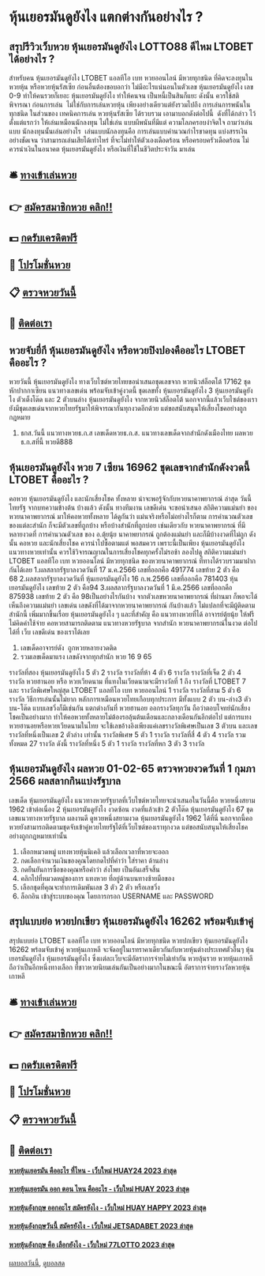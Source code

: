 # หุ้นเยอรมันดูยังไง แตกต่างกันอย่างไร ?
## สรุปรีวิวเว็บหวย หุ้นเยอรมันดูยังไง LOTTO88 ดีไหม LTOBET ได้อย่างไร ?
สำหรับคน หุ้นเยอรมันดูยังไง LTOBET แอลทีโอ เบท หวยออนไลน์ มีหวยทุกชนิด ที่คิดจะลงทุนใน หวยหุ้น หรือหวยหุ้นรัสเซีย ก่อนอื่นต้องขอบอกว่า ไม่มีอะไรแน่นอนในตัวเลข หุ้นเยอรมันดูยังไง เลข 0-9 ทำให้คนรวยก็เยอะ หุ้นเยอรมันดูยังไง ทำให้คนจน เป็นหนี้เป็นสินก็แยะ ดังนั้น ควรใช้สติพิจารณา ก่อนการเล่น  ไม่ใช่กับการเล่นหวยหุ้น เพียงอย่างเดียวแต่ยังรวมไปถึง การเล่นการพนันในทุกชนิด
ในส่วนของ เทคนิคการเล่น หวยหุ้นรัสเซีย ได้รวบรวม เอามาบอกดังต่อไปนี้  ดังที่ได้กล่าว ไว้ตั้งแต่แรกว่า ให้เล่นเหมือนนักลงทุน ไม่ใช่เล่น แบบผีพนันที่มีแต่ ความโลภครอบงำจิตใจ ถามว่าเล่นแบบ นักลงทุนนั้นเล่นอย่างไร  เล่นแบบนักลงทุนคือ การเล่นแบบคำนวณกำไรขาดทุน แบ่งสรรเงิน อย่างชัดเจน ว่าสามารถเล่นเสียได้เท่าไหร่ ที่จะไม่ทำให้ตัวเองเดือดร้อน หรือครอบครัวเดือดร้อน ไม่ควรนำเงินในอนาคต หุ้นเยอรมันดูยังไง หรือเงินที่ใช้ในชีวิตประจำวัน มาเล่น

## 🛎 [ทางเข้าเล่นหวย](https://bit.ly/3BG5bNw)
## 👉 [สมัครสมาชิกหวย คลิก!!](https://bit.ly/3BG5bNw)
## 💵 [กดรับเครดิตฟรี](https://bit.ly/3C3mvgS)
## 👑 [โปรโมชั่นหวย](https://bit.ly/3C3mvgS)
## 📋 [ตรวจหวยวันนี้](https://bit.ly/3C3mvgS)
## 📱 [ติดต่อเรา](https://bit.ly/3C3mvgS)

## หวยจับยี่กี หุ้นเยอรมันดูยังไง หรือหวยปิงปองคืออะไร LTOBET คืออะไร ?
หวยวันนี้ หุ้นเยอรมันดูยังไง ทางเว็บไซต์หวยไทยขอนำเสนอชุดเลขจาก หวยนิวส์ล็อตโต้ 17162 ชุดหักปากกาเซียน แนวทางเลขเด่น พร้อมจับเข้าคู่งวดนี้ ชุดเลขทั้ง หุ้นเยอรมันดูยังไง 3 หุ้นเยอรมันดูยังไง ตัวเต็งโต๊ด และ 2 ตัวบนล่าง หุ้นเยอรมันดูยังไง จากหวยนิวส์ล็อตโต้ นอกจากนี้แล้วเว็บไซต์ของเรายังมีชุดเลขเด่นจากหวยไทยรัฐมาให้พิจารณากันทุกงวดอีกด้วย แต่ขอสนับสนุนให้เสี่ยงโชคอย่างถูกกฎหมาย
1. ธกส.วันนี้ แนวทางหวยธ.ก.ส เลขเด็ดหวยธ.ก.ส. แนวทางเลขเด็ดจากสำนักดังเมืองไทย ผลหวย ธ.ก.สที่นี้ หวยดี888

## หุ้นเยอรมันดูยังไง หวย 7 เซียน 16962 ชุดเลขจากสำนักดังงวดนี้ LTOBET คืออะไร ?
คอหวย หุ้นเยอรมันดูยังไง และนักเสี่ยงโชค ทั้งหลาย น่าจะพอรู้จักกับหวยนาคาพยากรณ์ ล่าสุด วันนี้ไทยรัฐ จากบทความข้างต้น บ้างแล้ว ดังนั้น ทางทีมงาน เลขดีเด่น จะขอนำเสนอ สถิติความแม่นยำ ของหวยนาคาพยากรณ์ มาให้คอหวยทั้งหลาย ได้ดูกันว่า แม่นจริงหรือไม่อย่างไรก็ตาม การคำนวณตัวเลข ของแต่ละสำนัก ก็จะมีตัวเลขที่ถูกบ้าง หรือบ้างสำนักที่ถูกบ่อย เช่นเดียวกับ หวยนาคาพยากรณ์ ที่มีหลายงวดที่ การคำนวณตัวเลข ของ อ.ตุ้ยนุ้ย นาคาพยากรณ์ ถูกต้องแม่นยำ และก็มีบ้างงวดที่ไม่ถูก ดังนั้น คอหวย และนักเสี่ยงโชค ควรนำไปซื้อตามแต่ พอสมควร เพราะนี้เป็นเพียง หุ้นเยอรมันดูยังไง แนวทางหวยเท่านั้น ควรใช้วิจารณญาณในการเสี่ยงโชคทุกครั้งไม่รอช้า ลองไปดู สถิติความแม่นยำ LTOBET แอลทีโอ เบท หวยออนไลน์ มีหวยทุกชนิด ของหวยนาคาพยากรณ์ ที่ทางได้รวบรวมมาฝากกันได้เลย 1.ผลสลากรัฐบาลงวดวันที่ 17 ม.ค.2566 เลขที่ออกคือ 491774 เลขท้าย 2 ตัว คือ 68 2.ผลสลากรัฐบาลงวดวันที่ หุ้นเยอรมันดูยังไง 16 ก.พ.2566 เลขที่ออกคือ 781403 หุ้นเยอรมันดูยังไง เลขท้าย 2 ตัว คือ94 3.ผลสลากรัฐบาลงวดวันที่ 1 มี.ค.2566 เลขที่ออกคือ 875938 เลขท้าย 2 ตัว คือ 98เป็นอย่างไรกันบ้าง จากตัวเลขหวยนาคาพยากรณ์ ที่ผ่านมา ก็พอจะได้เห็นถึงความแม่นยำ เลขเด่น เลขดังที่ได้มาจากหวยนาคาพยากรณ์ กันบ้างแล้ว ไม่แปลกที่จะมีผู้ติดตามสำนักนี้ เพิ่มมากขึ้นเรื่อย หุ้นเยอรมันดูยังไง ๆ และที่สำคัญ คือ แนวทางหวยที่ได้ อาจารย์ตุ้ยนุ้ย ให้ฟรี ไม่คิดค่าใช้จ่าย คอหวยสามารถติดตาม แนวทางหวยรัฐบาล จากสำนัก หวยนาคาพยากรณ์ในงวด ต่อไปได้ที่ เว็บ เลขดีเด่น ของเราได้เลย
1. เลขเด็ดอาจารย์ดัง  ถูกหวยหลายงวดติด
2. รวมเลขเด็ดมาแรง เลขดังจากทุกสำนัก หวย 16 9 65

รางวัลที่สอง หุ้นเยอรมันดูยังไง 5 ตัว 2 รางวัล
รางวัลที่ห้า 4 ตัว 6 รางวัล
รางวัลที่เจ็ด 2 ตัว 4 รางวัล
หวยฮานอย หรือ หวยเวียดนาม ที่แทงในเวียดนามจะมีรางวัลที่ 1 ถึง รางวัลที่ LTOBET 7 และ รางวัลพิเศษใหญ่สุด LTOBET แอลทีโอ เบท หวยออนไลน์ 1 รางวัล
รางวัลที่สาม 5 ตัว 6 รางวัล
วิธีการเล่นนั้นไม่ยาก หลักการเหมือนหวยไทยเกือบทุกประการ มีทั้งแบบ 2 ตัว บน-ล่าง3 ตัว บน-โต๊ด แบบเลขวิ่งก็มีเช่นกัน แตกต่างกันที่ หวยฮานอย ออกรางวัลทุกวัน ถือว่าตอบโจทย์นักเสี่ยงโชคเป็นอย่างมาก ทำให้คอหวยทั้งหลายไม่ต้องรอลุ้นต้นเดือนและกลางเดือนกันอีกต่อไป
แต่การแทงหวยฮานอยหรือหวยเวียดนามในไทย จะใช้เลขอ้างอิงเพียงแค่เลขรางวัลพิเศษเป็นเลข 3 ตัวบน และเลขรางวัลที่หนึ่งเป็นเลข 2 ตัวล่าง เท่านั้น
รางวัลพิเศษ 5 ตัว 1 รางวัล
รางวัลที่สี่ 4 ตัว 4 รางวัล
รวมทั้งหมด 27 รางวัล ดังนี้
รางวัลที่หนึ่ง 5 ตัว 1 รางวัล
รางวัลที่หก 3 ตัว 3 รางวัล

## หุ้นเยอรมันดูยังไง ผลหวย 01-02-65 ตรวจหวยงวดวันที่ 1 กุมภา 2566 ผลสลากกินแบ่งรัฐบาล
เลขเด็ด หุ้นเยอรมันดูยังไง แนวทางหวยรัฐบาลที่เว็บไซต์หวยไทยจะนำเสนอในวันนี้คือ หวยหนึ่งสยาม 1962 เข้าต่อเนื่อง 2 หุ้นเยอรมันดูยังไง งวดซ้อน งวดที่แล้วเข้า 2 ตัวโต๊ด หุ้นเยอรมันดูยังไง 67 ชุดเลขแนวทางหวยรัฐบาล ผลงานดี ดูหวยหนึ่งสยามงวด หุ้นเยอรมันดูยังไง 1962 ได้ที่นี่ นอกจากนี้คอหวยยังสามารถติดตามชุดจับเข้าคู่หวยไทยรัฐได้ที่เว็บไซต์ของเราทุกงวด แต่ขอสนับสนุนให้เสี่ยงโชคอย่างถูกกฎหมายเท่านั้น
1. เลือกหมวดหมู่ แทงหวยหุ้นนิเคอิ แล้วเลือกเวลาที่หวยจะออก
2. กดเลือกจำนวนเงินของคุณโดยกดไปที่คำว่า ใส่ราคา ด้านล่าง
3. กดยืนยันการซื้อของคุณหรือคำว่า ส่งโพย เป็นอันเสร็จสิ้น
4. คลิกไปที่หมวดหมู่ของการ แทงหวย ที่อยู่ด้านบนทางซ้ายมือของ
5. เลือกชุดที่คุณจะทำการเดิมพันเลข 3 ตัว 2 ตัว หรือเลขวิ่ง
6. ล็อกอิน เข้าสู่ระบบของคุณ โดยการกรอก USERNAME และ PASSWORD

## สรุปแบบย่อ หวยปกเขียว หุ้นเยอรมันดูยังไง 16262 พร้อมจับเข้าคู่
สรุปแบบย่อ LTOBET แอลทีโอ เบท หวยออนไลน์ มีหวยทุกชนิด หวยปกเขียว หุ้นเยอรมันดูยังไง 16262 พร้อมจับเข้าคู่ หวยหุ้นเกาหลี จะจัดอยู่ในเรทราคาเดียวกันกับหวยหุ้นต่างประเทศตัวอื่นๆ หุ้นเยอรมันดูยังไง หุ้นเยอรมันดูยังไง ซึ่งเเต่ละเว็บจะมีอัตราการจ่ายไม่เท่ากัน หวยลุ้นรวย หวยหุ้นเกาหลีถือว่าเป็นอีกหนึ่งทางเลือก ที่ชาวหวยนิยมเล่นกันเป็นอย่างมากในขณะนี้
อัตราการจ่ายรางวัลหวยหุ้นเกาหลี

## 🛎 [ทางเข้าเล่นหวย](https://bit.ly/3BG5bNw)
## 👉 [สมัครสมาชิกหวย คลิก!!](https://bit.ly/3BG5bNw)
## 💵 [กดรับเครดิตฟรี](https://bit.ly/3C3mvgS)
## 👑 [โปรโมชั่นหวย](https://bit.ly/3C3mvgS)
## 📋 [ตรวจหวยวันนี้](https://bit.ly/3C3mvgS)
## 📱 [ติดต่อเรา](https://bit.ly/3C3mvgS)

#### [หวยหุ้นเยอรมัน คืออะไร ที่ไหน - เว็บใหม่ HUAY24 2023 ล่าสุด](https://atom.io/themes/หวยหุ้นเยอรมัน%20คืออะไร%20ที่ไหน%20-%20เว็บใหม่%20huay24%202023%20ล่าสุด)
#### [หวยหุ้นเยอรมัน ออก ตอน ไหน คืออะไร - เว็บใหม่ HUAY 2023 ล่าสุด](https://atom.io/themes/หวยหุ้นเยอรมัน%20ออก%20ตอน%20ไหน%20คืออะไร%20-%20เว็บใหม่%20huay%202023%20ล่าสุด)
#### [หวยหุ้นอังกฤษ ออกอะไร สมัครยังไง - เว็บใหม่ HUAY HAPPY 2023 ล่าสุด](https://atom.io/themes/หวยหุ้นอังกฤษ%20ออกอะไร%20สมัครยังไง%20-%20เว็บใหม่%20huay%20happy%202023%20ล่าสุด)
#### [หวยหุ้นอังกฤษวันนี้ สมัครยังไง - เว็บใหม่ JETSADABET 2023 ล่าสุด](https://atom.io/themes/หวยหุ้นอังกฤษวันนี้%20สมัครยังไง%20-%20เว็บใหม่%20jetsadabet%202023%20ล่าสุด)
#### [หวยหุ้นอังกฤษ คือ เลือกยังไง - เว็บใหม่ 77LOTTO 2023 ล่าสุด](https://atom.io/themes/หวยหุ้นอังกฤษ%20คือ%20เลือกยังไง%20-%20เว็บใหม่%2077lotto%202023%20ล่าสุด)

[ผลบอลวันนี้](https://siamsport.tv "ผลบอลวันนี้"), [ดูบอลสด](https://siamsport.tv/ดูบอลสด "ดูบอลสด")